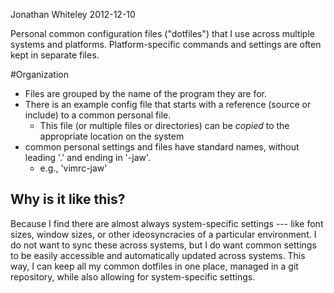 Jonathan Whiteley
2012-12-10

Personal common configuration files ("dotfiles") that I use across multiple systems and platforms.
Platform-specific commands and settings are often kept in separate files.

#Organization

* Files are grouped by the name of the program they are for.
* There is an example config file that starts with a reference (source or include) to a common personal file.
  - This file (or multiple files or directories) can be *copied* to the appropriate location on the system
* common personal settings and files have standard names, without leading '.' and ending in '-jaw'.
  - e.g., 'vimrc-jaw'

## Why is it like this?

Because I find there are almost always system-specific settings --- like font sizes, window sizes, or other ideosyncracies of a particular environment. 
I do not want to sync these across systems, but I do want common settings to be easily accessible and automatically updated across systems.
This way, I can keep all my common dotfiles in one place, managed in a git repository, while also allowing for system-specific settings.
